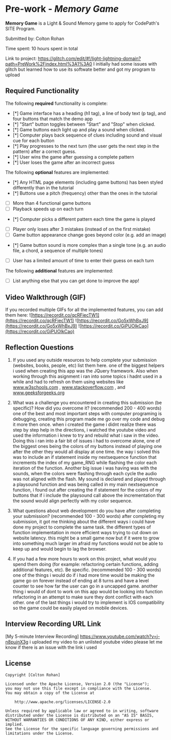 # Pre-work - *Memory Game*

**Memory Game** is a Light & Sound Memory game to apply for CodePath's SITE Program. 

Submitted by: Colton Rohan

Time spent: 10 hours spent in total

Link to project: https://glitch.com/edit/#!/light-lightning-domain?path=PreWork%2Findex.html%3A1%3A0  I initially had some issues with glitch but learned how to use its softwate better and got my program to upload 

## Required Functionality

The following **required** functionality is complete:

* [*] Game interface has a heading (h1 tag), a line of body text (p tag), and four buttons that match the demo app
* [*] "Start" button toggles between "Start" and "Stop" when clicked. 
* [*] Game buttons each light up and play a sound when clicked. 
* [*] Computer plays back sequence of clues including sound and visual cue for each button
* [*] Play progresses to the next turn (the user gets the next step in the pattern) after a correct guess. 
* [*] User wins the game after guessing a complete pattern
* [*] User loses the game after an incorrect guess

The following **optional** features are implemented:

* [*] Any HTML page elements (including game buttons) has been styled differently than in the tutorial
* [*] Buttons use a pitch (frequency) other than the ones in the tutorial
* [ ] More than 4 functional game buttons
* [ ] Playback speeds up on each turn
* [*] Computer picks a different pattern each time the game is played
* [ ] Player only loses after 3 mistakes (instead of on the first mistake)
* [ ] Game button appearance change goes beyond color (e.g. add an image)
* [*] Game button sound is more complex than a single tone (e.g. an audio file, a chord, a sequence of multiple tones)
* [ ] User has a limited amount of time to enter their guess on each turn

The following **additional** features are implemented:

- [ ] List anything else that you can get done to improve the app!

## Video Walkthrough (GIF)

If you recorded multiple GIFs for all the implemented features, you can add them here:
![https://recordit.co/qcRFiecTW1](https://recordit.co/qcRFiecTW1)
![https://recordit.co/Go5xWhBxJ9](https://recordit.co/Go5xWhBxJ9)
![https://recordit.co/GiPUOIkCao](https://recordit.co/GiPUOIkCao)

## Reflection Questions
1. If you used any outside resources to help complete your submission (websites, books, people, etc) list them here. 
one of the biggest helpers i used when creating this app was the JQuery framework. Also when working through this asignment i ran into some topics i hadnt used in a while and had to refresh on them using websites like www.w3schools.com , www.stackoverflow.com , and www.geeksforgeeks.org

2. What was a challenge you encountered in creating this submission (be specific)? How did you overcome it? (recommended 200 - 400 words) 
one of the best and most important steps with computer programing is debugging, creating this program made me go over my code and debug it more then once. when i created the game i didnt realize there was step by step help in the directions, i watched the youtube video and used the information i knew to try and rebuild what i saw in the video. Doing this i ran into a fair bit of issues i had to overcome alone, one of the biggest ones being the colors of my buttons instead of playing one after the other they would all display at one time. the way i solved this was to include an if statement inside my nextsequence function that increments the index of my game_RNG while flashing the color each iteration of the function. Another big issue i was having was with the sounds, when the colors were flashing through each cycle the audio was not aligned with the flash. My sound is declared and played through a playsound function and was being called in my main nextsequence function, i found out after creating the if statement for the colors of my buttons that if i include the playsound call above the incrementation that the sound would align perfectly with my color sequence.

3. What questions about web development do you have after completing your submission? (recommended 100 - 300 words) 
after completing my submission, it got me thinking about the different ways i could have done my project to complete the same task. the different types of function implementation in more efficient ways trying to cut down on website latency. this might be a small game now but if it were to grow into something much larger im afraid my functions would not be able to keep up and would begin to lag the browser.

4. If you had a few more hours to work on this project, what would you spend them doing (for example: refactoring certain functions, adding additional features, etc). Be specific. (recommended 100 - 300 words) 
one of the things i would do if i had more time would be making the game go on forever instead of ending at 8 turns and have a level counter to see how far the user can go in a uncapped game. another thing i would of dont to work on this app would be looking into function refactoring in an attempt to make sure they dont conflict with each other. one of the last things i would try to implement is IOS compatibility so the game could be easily played on mobile devices.



## Interview Recording URL Link

[My 5-minute Interview Recording] https://www.youtube.com/watch?v=j-n8pujnX3g i uploaded my video to an unlisted youtube video please let me know if there is an issue with the link i used


## License

    Copyright [Colton Rohan]

    Licensed under the Apache License, Version 2.0 (the "License");
    you may not use this file except in compliance with the License.
    You may obtain a copy of the License at

        http://www.apache.org/licenses/LICENSE-2.0

    Unless required by applicable law or agreed to in writing, software
    distributed under the License is distributed on an "AS IS" BASIS,
    WITHOUT WARRANTIES OR CONDITIONS OF ANY KIND, either express or implied.
    See the License for the specific language governing permissions and
    limitations under the License.
